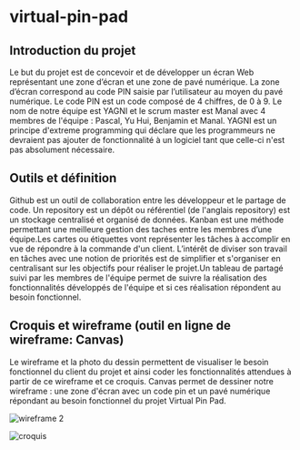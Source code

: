 # virtual-pin-pad
## Introduction du projet
Le but du projet est de concevoir et de développer un écran Web représentant une zone d’écran et une zone de pavé numérique. La zone d’écran correspond au code PIN saisie par l’utilisateur au moyen du pavé numérique. Le code PIN est un code composé de 4 chiffres, de 0 à 9. 
Le nom de notre équipe est YAGNI et le scrum master est Manal avec 4 membres de l'équipe : Pascal, Yu Hui, Benjamin et Manal.
YAGNI est un principe d'extreme programming qui déclare que les programmeurs ne devraient pas ajouter de fonctionnalité à un logiciel tant que celle-ci n'est pas absolument nécessaire.

## Outils et définition
Github est un outil de collaboration entre les développeur et le partage de code.
Un repository est un  dépôt ou référentiel (de l'anglais repository) est un stockage centralisé et organisé de données.
Kanban est une méthode  permettant une meilleure gestion des taches entre les membres d’une équipe.Les cartes ou étiquettes vont représenter les tâches à accomplir en vue de répondre à la commande d'un client.
L’intérêt de diviser son travail en tâches avec une notion de priorités est de simplifier et s'organiser en centralisant sur les objectifs pour réaliser le projet.Un tableau de partagé suivi par les membres de l'équipe permet de suivre la réalisation des fonctionnalités développés de l'équipe et si ces réalisation répondent au besoin fonctionnel.


## Croquis et wireframe (outil en ligne de wireframe: Canvas)
Le wireframe et la photo du dessin permettent de visualiser le besoin fonctionnel du client du projet et ainsi coder les fonctionnalités attendues à partir de ce wireframe et ce croquis.
Canvas permet de dessiner notre wireframe : une zone d'écran avec un code pin et un pavé numérique répondant au besoin fonctionnel du projet Virtual Pin Pad.



![wireframe 2](https://user-images.githubusercontent.com/81921513/142263350-4851f229-1b29-4e35-a456-6971f64be9ef.GIF)



![croquis](https://user-images.githubusercontent.com/81921513/142000590-760812f6-5950-4643-89c2-e8ddad6e8953.jpg)
